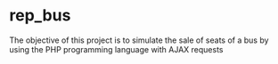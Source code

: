 # rep_bus
The objective of this project is to simulate the sale of seats of a bus by using the PHP programming language with AJAX requests
